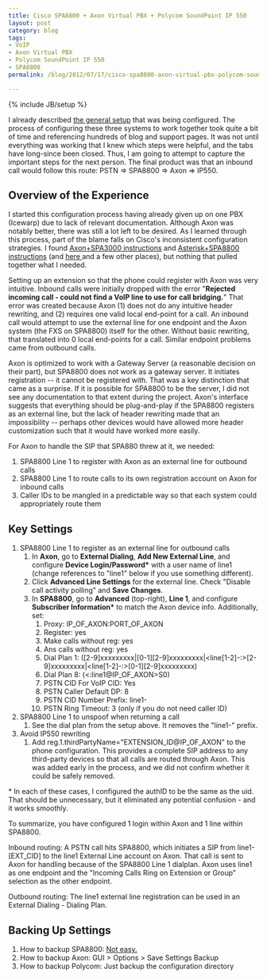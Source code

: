 ```yaml
---
title: Cisco SPA8800 + Axon Virtual PBX + Polycom SoundPoint IP 550
layout: post
category: blog
tags:
- VoIP
- Axon Virtual PBX
- Polycom SoundPoint IP 550
- SPA8800
permalink: /blog/2012/07/17/cisco-spa8800-axon-virtual-pbx-polycom-soundpoint-ip-550

---
```

{% include JB/setup %}
<div id="node-164" class="node node-blog node-promoted">
  <div class="content clearfix">
    <div class="field field-name-body field-type-text-with-summary field-label-hidden"><div class="field-items"><div class="field-item even"><p>I already described <a href="/portfolio/voip-pbx-behind-multiple-traditional-pstn-lines">the general setup</a> that was being configured. The process of configuring these three systems to work together took quite a bit of time and referencing hundreds of blog and support pages. It was not until everything was working that I knew which steps were helpful, and the tabs have long-since been closed. Thus, I am going to attempt to capture the important steps for the next person. The final product was that an inbound call would follow this route: PSTN =&gt; SPA8800 =&gt; Axon =&gt; IP550.</p>
<h2>
	Overview of the Experience</h2>
<p>I started this configuration process having already given up on one PBX (Icewarp) due to lack of relevant documentation. Although Axon was notably better, there was still a lot left to be desired. As I learned through this process, part of the blame falls on Cisco's inconsistent configuration strategies. I found <a href="http://nch.invisionzone.com/index.php?showtopic=5091">Axon+SPA3000 instructions</a> and <a href="https://supportforums.cisco.com/docs/DOC-9899">Asterisk+SPA8800 instructions</a> (and <a href="https://communities.cisco.com/thread/5220">here </a>and a few other places), but nothing that pulled together what I needed.</p>
<p>Setting up an extension so that the phone could register with Axon was very intuitive. Inbound calls were initially dropped with the error "<strong>Rejected incoming call - could not find a VoIP line to use for call bridging.</strong>" That error was created because Axon (1) does not do any intuitive header rewriting, and (2) requires one valid local end-point for a call. An inbound call would attempt to use the external line for one endpoint and the Axon system (the FXS on SPA8800) itself for the other. Without basic rewriting, that translated into 0 local end-points for a call. Similar endpoint problems came from outbound calls.</p>
<p>Axon is optimized to work with a Gateway Server (a reasonable decision on their part), but SPA8800 does not work as a gateway server. It initiates registration -- it cannot be registered with. That was a key distinction that came as a surprise. If it is possible for SPA8800 to be the server, I did not see any documentation to that extent during the project. Axon's interface suggests that everything should be plug-and-play if the SPA8800 registers as an external line, but the lack of header rewriting made that an impossibility -- perhaps other devices would have allowed more header customization such that it would have worked more easily.</p>
<p>For Axon to handle the SIP that SPA880 threw at it, we needed:</p>
<ol><li>
		SPA8800 Line 1 to register with Axon as an external line for outbound calls</li>
	<li>
		SPA8800 Line 1 to route calls to its own registration account on Axon for inbound calls</li>
	<li>
		Caller IDs to be mangled in a predictable way so that each system could appropriately route them</li>
</ol><h2>
	Key Settings</h2>
<ol><li>
		SPA8800 Line 1 to register as an external line for outbound calls
		<ol><li>
				In <strong>Axon</strong>, go to <strong>External Dialing</strong>, <strong>Add New External Line</strong>, and configure <strong>Device Login/Password*</strong> with a user name of line1 (change references to "line1" below if you use something different).</li>
			<li>
				Click <strong>Advanced Line Settings</strong> for the external line. Check "Disable call activity polling" and <strong>Save Changes</strong>.</li>
			<li>
				In <strong>SPA8800</strong>, go to <strong>Advanced</strong> (top-right), <strong>Line 1</strong>, and configure <strong>Subscriber Information*</strong> to match the Axon device info. Additionally, set:
				<ol><li>
						Proxy: IP_OF_AXON:PORT_OF_AXON</li>
					<li>
						Register: yes</li>
					<li>
						Make calls without reg: yes</li>
					<li>
						Ans calls without reg: yes</li>
					<li>
						Dial Plan 1: ([2-9]xxxxxxxxx|[0-1][2-9]xxxxxxxxx|&lt;line[1-2]-:&gt;[2-9]xxxxxxxxx|&lt;line[1-2]-:&gt;[0-1][2-9]xxxxxxxxx)</li>
					<li>
						Dial Plan 8: (&lt;:line1@IP_OF_AXON&gt;S0)</li>
					<li>
						PSTN CID For VoIP CID: Yes</li>
					<li>
						PSTN Caller Default DP: 8</li>
					<li>
						PSTN CID Number Prefix: line1-</li>
					<li>
						PSTN Ring Timeout: 3 (only if you do not need caller ID)</li>
				</ol></li>
		</ol></li>
	<li>
		SPA8800 Line 1 to unspoof when returning a call
		<ol><li>
				See the dial plan from the setup above. It removes the "line1-" prefix.</li>
		</ol></li>
	<li>
		Avoid IP550 rewriting
		<ol><li>
				Add reg.1.thirdPartyName="EXTENSION_ID@IP_OF_AXON" to the phone configuration. This provides a complete SIP address to any third-party devices so that all calls are routed through Axon. This was added early in the process, and we did not confirm whether it could be safely removed. </li>
		</ol></li>
</ol><p>* In each of these cases, I configured the authID to be the same as the uid. That should be unnecessary, but it eliminated any potential confusion - and it works smoothly.</p>
<p>To summarize, you have configured 1 login within Axon and 1 line within SPA8800.</p>
<p>Inbound routing: A PSTN call hits SPA8800, which initiates a SIP from line1-[EXT_CID] to the line1 External Line account on Axon. That call is sent to Axon for handling because of the SPA8800 Line 1 dialplan. Axon uses line1 as one endpoint and the "Incoming Calls Ring on Extension or Group" selection as the other endpoint.</p>
<p>Outbound routing: The line1 external line registration can be used in an External Dialing - Dialing Plan.</p>
<h2>
	Backing Up Settings</h2>
<ol><li>
		How to backup SPA8800: <a href="https://communities.cisco.com/thread/4152">Not easy.</a></li>
	<li>
		How to backup Axon: GUI &gt; Options &gt; Save Settings Backup</li>
	<li>
		How to backup Polycom: Just backup the configuration directory</li>
</ol></div></div></div>  </div>
</div>
